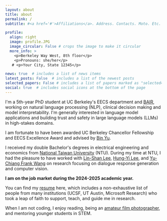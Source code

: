 ```yaml
---
layout: about
title: about
permalink: /
subtitle: #<a href='#'>Affiliations</a>. Address. Contacts. Moto. Etc.

profile:
  align: right
  image: profile.JPG
  image_circular: False # crops the image to make it circular
  more_info: >
    <p>Berkeley Way West, 8th floor</p>
    <p>Pronouns: she/her</p>
   # <p>Your City, State 12345</p>

news: true  # includes a list of news items
latest_posts: False  # includes a list of the newest posts
selected_papers: False # includes a list of papers marked as "selected={true}"
social: true  # includes social icons at the bottom of the page
---
```

I'm a 5th-year PhD student at UC Berkeley's EECS department and [BAIR](https://bair.berkeley.edu/index.html#header), working on natural language processing (NLP), clinical decision making and model interpretability. I'm generally interested in language model applications and building trust and safety in large language models (LLMs) in high-stakes domains.

I am fortunate to have been awarded UC Berkeley Chancellor Fellowship and EECS Excellence Award and advised by [Bin Yu](https://www.stat.berkeley.edu/~yugroup/).

I received my double Bachelor's degrees in electrical engineering and economics from [National Taiwan University](https://www.ntu.edu.tw/english/) (NTU).
During my time at NTU, I had the pleasure to have worked with [Lin-Shan Lee](http://speech.ee.ntu.edu.tw/previous_version/lslNew.htm), [Hung-Yi Lee](http://speech.ee.ntu.edu.tw/~tlkagk/index.html), and [Yu-Chiang Frank Wang](http://vllab.ee.ntu.edu.tw/members.html) on research focusing on dialogue response generation and computer vision.

**I am on the job market during the 2024-2025 academic year.**

You can find my [resume](https://drive.google.com/file/d/19pylYUh7lR5pHWn1fDJga3XQhSy1zAGV/view?usp=sharing) here, which includes a non-exhaustive list of people from many institutions (UCSF, UT Austin, Microsoft Research) who took a leap of faith to support, teach, and guide me in research.

When I am not coding, I enjoy reading, being an [amateur film photographer](https://www.instagram.com/ah_amateurfilms/), and mentoring younger students in STEM.